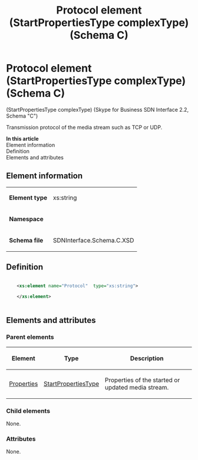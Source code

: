 ﻿---
title: Protocol element (StartPropertiesType complexType) (Schema C)
TOCTitle: Protocol element (StartPropertiesType complexType)
ms:assetid: 9bc50ce2-21d8-06f7-7e5d-af432a632761
ms:mtpsurl: https://msdn.microsoft.com/library/Mt404818(v=office.16)
ms:contentKeyID: 68250730
ms.date: 08/24/2015
mtps_version: v=office.16
dev_langs:
- xml
---

# Protocol element (StartPropertiesType complexType) (Schema C)

(StartPropertiesType complexType) (Skype for Business SDN Interface 2.2, Schema "C")

Transmission protocol of the media stream such as TCP or UDP.

**In this article**  
Element information  
Definition  
Elements and attributes  

## Element information

<table>

<tbody>
<tr class="odd">
<td><p><strong>Element type</strong></p></td>
<td><p>xs:string</p></td>
</tr>
<tr class="even">
<td><p><strong>Namespace</strong></p></td>
<td><p></p></td>
</tr>
<tr class="odd">
<td><p><strong>Schema file</strong></p></td>
<td><p>SDNInterface.Schema.C.XSD</p></td>
</tr>
</tbody>
</table>


## Definition

```xml

    <xs:element name="Protocol"  type="xs:string">
    
    </xs:element>
  
```

## Elements and attributes

### Parent elements

<table>

<thead>
<tr class="header">
<th><p>Element</p></th>
<th><p>Type</p></th>
<th><p>Description</p></th>
</tr>
</thead>
<tbody>
<tr class="odd">
<td><p><a href="properties-element-startorupdatetype-complextype-skype-for-business-sdn-interface-2-2-schema-c.md">Properties</a></p></td>
<td><p><a href="startpropertiestype-complextype-skype-for-business-sdn-interface-2-2-schema-c.md">StartPropertiesType</a></p></td>
<td><p>Properties of the started or updated media stream.</p></td>
</tr>
</tbody>
</table>


### Child elements

None.

### Attributes

None.


